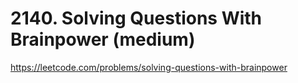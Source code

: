 # 2140. Solving Questions With Brainpower (medium)

https://leetcode.com/problems/solving-questions-with-brainpower

